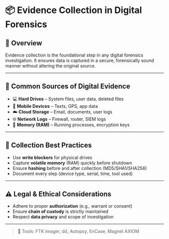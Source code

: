 # 📦 Evidence Collection in Digital Forensics

## 🧭 Overview

Evidence collection is the foundational step in any digital forensics investigation. It ensures data is captured in a secure, forensically sound manner without altering the original source.

---

## 🧰 Common Sources of Digital Evidence

- 💻 **Hard Drives** – System files, user data, deleted files
- 📱 **Mobile Devices** – Texts, GPS, app data
- ☁️ **Cloud Storage** – Email, documents, user logs
- 🌐 **Network Logs** – Firewall, router, SIEM logs
- 🧠 **Memory (RAM)** – Running processes, encryption keys

---

## 🔐 Collection Best Practices

- Use **write blockers** for physical drives
- Capture **volatile memory** (RAM) quickly before shutdown
- Ensure **hashing** before and after collection (MD5/SHA1/SHA256)
- Document every step (device type, serial, time, tool used)

---

## ⚠️ Legal & Ethical Considerations

- Adhere to proper **authorization** (e.g., warrant or consent)
- Ensure **chain of custody** is strictly maintained
- Respect **data privacy** and scope of investigation

---

> 📝 Tools: FTK Imager, dd, Autopsy, EnCase, Magnet AXIOM
